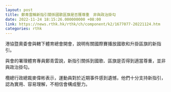 ```yaml
---
layout: post
title: 鄭青雲稱新指引關係國歌區旗是否獲尊重　非與政治掛勾
date: 2022-11-24 18:15:26.000000000 +08:00
link: https://news.rthk.hk/rthk/ch/component/k2/1677077-20221124.htm
categories: rthk
---
```


港協暨奧委會與轄下體育總會開會，說明有關國際賽播放國歌和升掛區旗的新指引。

與會的署理體育專員鄭青雲說，新指引關係到國歌、區旗是否得到適當尊重，並非與政治掛勾。

欖總行政總裁麥偉彬表示，運動員對於近期事件感到遺憾，他們十分支持新指引，認為實用、容易理解，不相信會構成壓力。
